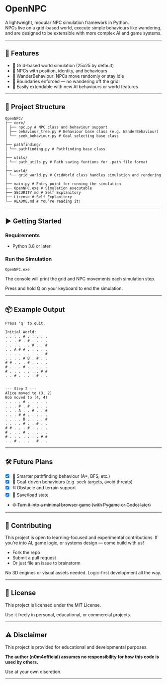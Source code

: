 # OpenNPC

A lightweight, modular NPC simulation framework in Python.  
NPCs live on a grid-based world, execute simple behaviours like wandering, and are designed to be extensible with more complex AI and game systems.

---

## 🧠 Features

- 🧱 Grid-based world simulation (25x25 by default)
- 🤖 NPCs with position, identity, and behaviours
- 🔁 WanderBehaviour: NPCs move randomly or stay idle
- 🚧 Boundaries enforced — no wandering off the grid!
- 🧩 Easily extendable with new AI behaviours or world features

---

## 📁 Project Structure

```
OpenNPC/
├── core/
│ ├── npc.py # NPC class and behaviour support
│ ├── behaviour_tree.py # Behaviour base class (e.g. WanderBehaviour)
│ └── seek_behaviour.py # Goal selecting base class
│
├── pathfinding/
| └── pathfinding.py # Pathfinding base class
|
├── utils/
| └── path_utils.py # Path saving funtions for .path file format
|
├── world/
│ └── grid_world.py # GridWorld class handles simulation and rendering
│
├── main.py # Entry point for running the simulation
├── OpenNPC.exe # Simulation executable
├── SECURITY.md # Self Explanitory
├── License # Self Explanitory
└── README.md # You’re reading it!
```
---

## ▶️ Getting Started

### Requirements

- Python 3.8 or later

### Run the Simulation

```bash
OpenNPC.exe
```
The console will print the grid and NPC movements each simulation step.

Press and hold Q on your keyboard to end the simulation.

---

## 📦 Example Output
```
Press 'q' to quit.

Initial World:
. . . . # . . . . .
. . . # . # . . . .
. . . . . . # . . #
. . A # # . . . . .
. . . . . . . . . #
. . . . # B . # . .
# # . . . # . . . .
# . . . # . . . . .
# . . . . . . . # #
. . # . . . . # . .


--- Step 2 ---
Alice moved to (3, 2)
Bob moved to (4, 4)
. . . . # . . . . .
. . . # . # . . . .
. . . A . . # . . #
. . . # # . . . . .
. . . . B . . . . #
. . . . # . . # . .
# # . . . # . . . .
# . . . # . . . . .
# . . . . . . . # #
. . # . . . . # . .
```

---

## 🛠 Future Plans

- [x] 🧠 Smarter pathfinding behaviour (A*, BFS, etc.)
- [x] 🎯 Goal-driven behaviours (e.g. seek targets, avoid threats)
- [x] ⛓️ Obstacle and terrain support
- [x] 📜 Save/load state
- ~~🌐 Turn it into a minimal browser game (with Pygame or Godot later)~~

---

## 🤝 Contributing
This project is open to learning-focused and experimental contributions.
If you’re into AI, game logic, or systems design — come build with us!

- Fork the repo
- Submit a pull request
- Or just file an issue to brainstorm

No 3D engines or visual assets needed. Logic-first development all the way.

---

## 📄 License
This project is licensed under the MIT License.

Use it freely in personal, educational, or commercial projects.

---

## ⚠️ Disclaimer
This project is provided for educational and developmental purposes.

**The author (n0m4official) assumes no responsibility for how this code is used by others.**

Use at your own discretion.

---

